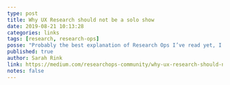 ```yaml
---
type: post
title: Why UX Research should not be a solo show
date: 2019-08-21 10:13:28
categories: links
tags: [research, research-ops]
posse: "Probably the best explanation of Research Ops I’ve read yet, I particularly like @saritarink’s actor and production team comparison."
published: true
author: Sarah Rink
link: https://medium.com/researchops-community/why-ux-research-should-not-be-a-solo-show-370eaf65767e
notes: false
---
```

